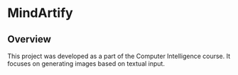 # MindArtify

## Overview
This project was developed as a part of the Computer Intelligence course. It focuses on generating images based on textual input.
